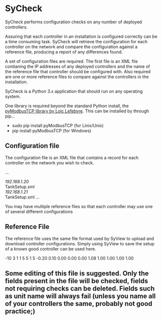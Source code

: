 # SyCheck
SyCheck performs configuration checks on any number of deployed controllers.

Assuring that each controller in an installation is configured correctly can be a time consuming task.  SyCheck will retrieve the configuration for each controller on the network and compare the configuration against a reference file, producing a report of any differences found.

A set of configuration files are required.  The first file is an XML file contianing the IP addresses of any deployed controllers and the name of the reference file that controller should be configured with.  Also required are one or more reference files to compare against the controllers in the installation.

SyCheck is a Python 3.x application that should run on any operating system.

One library is required beyond the standard Python install, the [pyModbusTCP library by Loic Lefebvre](https://pypi.org/project/pyModbusTCP/).  This can be installed by through pip...

* sudo pip install pyModbusTCP (for Linix/Unix)
* pip install pyModbusTCP (for Windows)

## Configuration file
The configuration file is an XML file that contains a record for each controller on the network you wish to check.

...
<!--
  SyView Configuration File
  - Installation specific information in XML format
-->
<configuration>
  <ctrl name='Tank 1'>
    <address>192.168.1.20</address>
	<ref>TankSetup.xml</ref>
  </ctrl>
  <ctrl name='Tank 2'>
    <address>192.168.1.21</address>
	<ref>TankSetup.xml</ref>
  </ctrl>
</configuration>
...

You may have multiple reference files so that each controller may use one of several different configurations

## Reference File
The reference file uses the same file format used by SyView to upload and download controller configurations.  Simply using SyView to save the setup of a known good controller can be used here.

<!--

  Tank configuration file
  2024Jun22 08:45:25

-->
<configuration>
  <register name="TimeZone">-10</register>
  <register name="WQSensorUnits">3</register>
  <register name="Temp1Units">1</register>
  <register name="Temp2Units">1</register>
  <register name="Analog1Units">5</register>
  <register name="Analog2Units">5</register>
  <register name="IntTempUnits">1</register>
  <register name="SupVoltUnits">5</register>
  <register name="WQOffset">-0.20</register>
  <register name="Temp1Offset">0.10</register>
  <register name="Temp2Offset">0.00</register>
  <register name="Analog1Offset">0.00</register>
  <register name="Analog2Offset">0.00</register>
  <register name="WQGain">1.08</register>
  <register name="Temp1Gain">1.00</register>
  <register name="Temp2Gain">1.00</register>
  <register name="Analog1Gain">1.00</register>
  <register name="Analog2Gain">1.00</register>
</configuration>

Some editing of this file is suggested.  Only the fields present in the file will be checked, fields not requiring checks can be deleted.  Fields such as unit name will always fail (unless you name all of your controllers the same, probably not good practice;)
---
